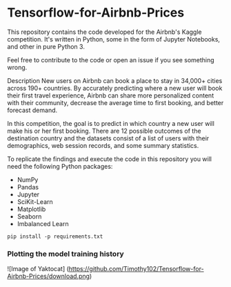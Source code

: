 # Tensorflow-for-Airbnb-Prices

This repository contains the code developed for the Airbnb's Kaggle competition. It's written in Python, some in the form of Jupyter Notebooks, and other in pure Python 3.

Feel free to contribute to the code or open an issue if you see something wrong.

Description
New users on Airbnb can book a place to stay in 34,000+ cities across 190+ countries. By accurately predicting where a new user will book their first travel experience, Airbnb can share more personalized content with their community, decrease the average time to first booking, and better forecast demand.

In this competition, the goal is to predict in which country a new user will make his or her first booking. There are 12 possible outcomes of the destination country and the datasets consist of a list of users with their demographics, web session records, and some summary statistics.

To replicate the findings and execute the code in this repository you will need the following Python packages:

- NumPy
- Pandas
- Jupyter
- SciKit-Learn
- Matplotlib
- Seaborn
- Imbalanced Learn

` pip install -p requirements.txt `

### Plotting the model training history

![Image of Yaktocat] (https://github.com/Timothy102/Tensorflow-for-Airbnb-Prices/download.png)

